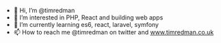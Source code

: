 - 👋 Hi, I’m @timredman
- 👀 I’m interested in PHP, React and building web apps
- 🌱 I’m currently learning es6, react, laravel, symfony
- 📫 How to reach me @timredman on twitter and www.timredman.co.uk

<!---
timredman/timredman is a ✨ special ✨ repository because its `README.md` (this file) appears on your GitHub profile.
You can click the Preview link to take a look at your changes.
--->
